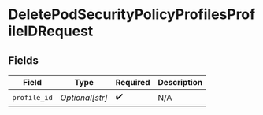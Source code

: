 # DeletePodSecurityPolicyProfilesProfileIDRequest


## Fields

| Field              | Type               | Required           | Description        |
| ------------------ | ------------------ | ------------------ | ------------------ |
| `profile_id`       | *Optional[str]*    | :heavy_check_mark: | N/A                |